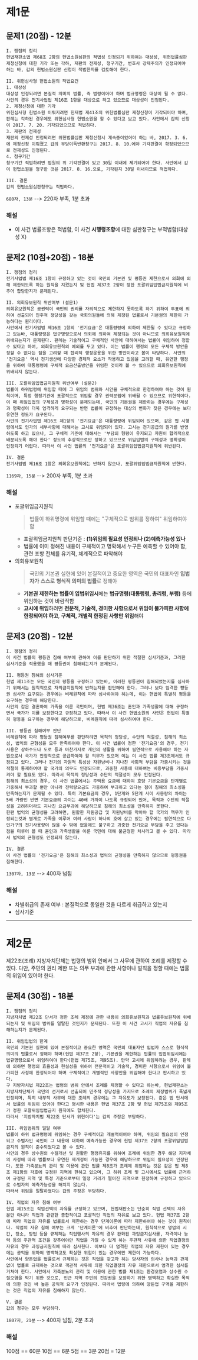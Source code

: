 # 제1문

## 문제1 (20점) - 12분
```
I. 쟁점의 정리
헌법재판소법 제68조 2항의 헌법소원심판의 적법성 인정되기 위하여는 대상성, 위헌법률심판 제청신청에 대한 기각 또는 각하, 재판의 전제성, 청구기간, 변호사 강제주의가 인정되어야 하는 바, 갑의 헌법소원심판 신청이 적법한지를 검토해야 한다.

II. 위헌심사형 헌법소원의 적법요건
1. 대상성
대상성 인정되려면 본질적 의미의 법률, 즉 법령이어야 하며 법규명령은 대상이 될 수 없다. 사안의 경우 전기사업법 제16조 1항을 대상으로 하고 있으므로 대상성이 인정된다.
2. 제청신청에 대한 기각
위헌심사형 헌법소원 이뤄지려면 헌재법 제41조의 위헌법률심판 제청신청이 기각되어야 하며, 판례는 각하된 경우에도 위헌심사형 헌법소원을 할 수 있다고 보고 있다. 사안에서 갑의 신청이 2017. 7. 20. 기각되었으므로 적법하다.
3. 재판의 전제성
재판의 전제성 인정되려면 위헌법률심판 제청신청시 계속중이었어야 하는 바, 2017. 3. 6.에 제청신청 이뤄졌고 갑의 부당이득반환청구는 2017. 8. 10.에야 기각판결이 확정되었으므로 전제성도 인정된다.
4. 청구기간
청구기간 적법하려면 법원의 위 기각판결이 있고 30일 이내에 제기되어야 한다. 사안에서 갑이 헌법소원을 청구한 것은 2017. 8. 16.으로, 기각된지 30일 이내이므로 적법하다.

III. 결론
갑의 헌법소원심판청구는 적법하다.
```
`680자, 13분` --> 220자 부족, 1분 초과

### 해설
* 이 사건 법률조항은 적법함, 이 사건 **시행령조항**에 대한 심판청구는 부적법함(대상성 X)

## 문제2 (10점+20점) - 18분
```
I. 쟁점의 정리
전기사업법 제16조 1항이 규정하고 있는 것이 국민의 기본권 및 평등권 제한으로서 의회에 의해 제한되도록 하는 원칙을 지켰는지 및 헌법 제37조 2항이 정한 포괄위임입법금지원칙에 비추어 합당한지가 문제된다.

II. 의회유보원칙 위반여부 (설문1)
의회유보원칙은 공권력이 국민의 권리를 자의적으로 제한하지 못하도록 하기 위하여 투표에 의하여 선출되어 민주적 정당성을 갖는 국회의원들에 의해 제정된 법률로서 기본권의 제한이 가능하다는 원리이다. 
사안에서 전기사업법 제16조 1항의 '전기요금'은 대통령령에 의하여 제한될 수 있다고 규정하고 있는바, 대통령령은 법규명령으로서 의회에 의하여 제정되는 것이 아니므로 의회유보원칙에 위배되는지가 문제된다. 판례는 기술적이고 구체적인 사안에 대하여서는 법률이 위임하여 정할 수 있다고 하여, 의회유보원칙의 예외를 두고 있다. 이는 법률이 행정의 모든 구체적 방안을 정할 수 없다는 점을 고려할 때 합리적 행정운용을 위한 방안이라고 봄이 타당하다. 사안의 '전기요금' 역시 전기생산에 다양한 경제적 요소가 작용하고 있음을 고려할 때, 유연한 행정을 위하여 대통령령에 구체적 요금산출방안을 위임한 것이라 볼 수 있으므로 의회유보원칙에 위배되지 않는다.

III. 포괄위임입법금지원칙 위반여부 (설문2)
법률이 하위법령에 위임할 때에 그 위임의 범위와 사안을 구체적으로 한정하여야 하는 것이 원칙이며, 특정 행정기관에 포괄적으로 위임할 경우 권력분립에 위배될 수 있으므로 위헌적이다. 이 때 위임입법의 구체성과 명확성이 문제되는데, 국민의 기본권을 제한하는 경우에는 구체성과 명확성이 더욱 엄격하게 요구되는 반면 법률이 규정하는 대상의 변화가 잦은 경우에는 보다 유연한 정도가 요구된다.
사안의 전기사업법 제16조 제1항의 '전기요금'은 대통령령에 위임되어 있으며, 같은 법 시행령에서도 인가의 세부사항에 대해서는 고시로 위임되어 있다. 고시는 전기공급의 원가를 반영하도록 하고 있으나, 그 구체적 기준에 대해서는 '부담의 형평이 유지되고 자원이 합리적으로 배분되도록 해야 한다' 정도의 추상적으로만 정하고 있으므로 위임입법의 구체성과 명확성이 인정되기 어렵다. 따라서 이 사건 법률의 '전기요금'은 포괄위임입법금지원칙에 위반된다.

IV. 결론
전기사업법 제16조 1항은 의회유보원칙에는 반하지 않으나, 포괄위임입법금지원칙에 반한다.
```
`1169자, 15분` --> 200자 부족, 1분 초과

### 해설
* 포괄위임금지원칙
  > 법률이 하위명령에 위임할 때에는 "구체적으로 범위를 정하여" 위임하여야 함
  - 포괄위임금지원칙 판단기준 : **(1)위임의 필요성 인정되나 (2)예측가능성 있나**
  - 법률에 이미 정해진 내용이 구체적이고 명확해서 누구든 예측할 수 있어야 함, 관련 조항 전체를 유기적, 체계적으로 파악해야
* 의회유보원칙
  > 국민의 기본권 실현에 있어 본질적이고 중요한 영역은 국민의 대표자인 **입법자가** **스스로** **형식적 의미의 법률**로 정해야
  * **기본권 제한하는 법률이 입법위임시**에는 **법규명령(대통령령, 총리령, 부령)** 등에 위임하는 것이 바람직함
  * **고시에 위임**하려면 **전문적, 기술적, 경미한 사항으로서 위임이 불가피한 사항에 한정되어야 하고**, **구체적, 개별적 한정된 사항만 위임**해야


## 문제3 (20점) - 12분
```
I. 쟁점의 정리
이 사건 법률의 평등권 침해 여부에 관하여 이를 판단하기 위한 적절한 심사기준과, 그러한 심사기준을 적용했을 때 평등권이 침해되는지가 문제된다.

II. 평등권 침해의 심사기준
헌법 제11조는 모든 국민의 평등을 규정하고 있는바, 이러한 평등권이 침해되었는지를 심사하기 위해서는 원칙적으로 자의금지원칙에 반하는지를 판단해야 한다. 그러나 보다 엄격한 평등권 심사가 요구되는 경우에는 비례원칙에 따라 심사하여야 하는데, 이는 헌법이 특별히 평등을 요구하는 경우에 해당한다.
사안의 갑은 결혼하여 가족을 이룬 국민이며, 헌법 제36조는 혼인과 가족생활에 대해 규정하면서 국가가 이를 보장한다고 규정하고 있다. 따라서 이 사건 헌법소원의 사안은 헌법이 특별히 평등을 요구하는 경우에 해당하므로, 비례원칙에 따라 심사하여야 한다.

III. 평등권 침해여부 판단
비례원칙에 따라 평등권 침해여부를 판단하려면 목적의 정당성, 수단의 적절성, 침해의 최소성, 법익의 균형성을 모두 만족하여야 한다. 이 사건 법률이 정한 '전기요금'의 경우, 전기사용은 상하수도나 도로 등과 마찬가지로 개인의 생활을 위하여 필연적으로 사용해야 하는 자원으로서 국가가 안정적으로 공급하여야 할 의무가 있으며 이는 이 사건 법률 제3조에서도 규정되고 있다. 그러나 전기의 자원적 특성상 자원낭비나 지나친 사회적 부담을 가중시키는 것을 적절히 통제하여야 할 국가의 의무도 인정되므로, 과중한 사용에 대하여는 비용부담을 가중시켜야 할 필요도 있다. 따라서 목적의 정당성과 수단의 적절성이 모두 인정된다.
침해의 최소성의 경우, 이 사건 법률에서는 주택용 요금에 대하여 호당 기본요금을 단계별로 가중해서 부과할 뿐만 아니라 전력량요금도 가중하여 부과하고 있다는 점이 침해의 최소성을 만족하는지가 문제될 수 있다. 특히 기본요금의 경우, 1단계와 5단계 사이 사용량의 차이는 5배 가량인 반면 기본요금의 차이는 40배 가까이 나도록 규정되어 있어, 목적과 수단의 적절성을 고려하더라도 지나친 요금부과에 해당하므로 침해의 최소성을 만족하지 못한다.
한편 법익의 균형성을 고려하면, 원활한 자원공급 및 자원낭비를 막아야 할 국가의 책무가 인정되는것과 별개로 가족을 이루어 여러 사람이 하나의 호에 살고 있는 경우에는 필연적으로 다인가구의 전기사용량이 많을 수 밖에 없음에도 불구하고 과중한 전기요금 부담을 주고 있다는 점을 미루어 볼 때 혼인과 가족생활을 이룬 국민에 대해 불균형한 처사라고 볼 수 있다. 따라서 법익의 균형성도 인정되지 않는다.

IV. 결론
이 사건 법률의 '전기요금'은 침해의 최소성과 법익의 균형성을 만족하지 않으므로 평등권을 침해한다.
```
`1307자, 13분` --> 400자 넘침

### 해설
* 차별취급의 존재 여부 : 본질적으로 동일한 것을 다르게 취급하고 있는지
* 심사기준

---

# 제2문
 제22조(조례) 지방자치단체는 법령의 범위 안에서 그 사무에 관하여 조례를 제정할 수 있다. 다만, 주민의 권리 제한 또는 의무 부과에 관한 사항이나 벌칙을 정할 때에는 법률의 위임이 있어야 한다.

## 문제4 (30점) - 18분
```
I. 쟁점의 정리
지방자치법 제22조 단서가 정한 조례 제정에 관한 내용이 의회유보원칙과 법률유보원칙에 위배되는지 및 위임의 범위를 일탈한 것인지가 문제된다. 또한 이 사건 고시가 직업의 자유를 침해하는지가 문제된다.

II. 위임입법의 한계
국민의 기본권 실현에 있어 본질적이고 중요한 영역은 국민의 대표자인 입법자 스스로 형식적 의미의 법률로서 정해야 하며(헌법 제37조 2항), 기본권을 제한하는 법률의 입법위임시에는 법규명령으로서 위임하여야 한다(헌법 제75조, 제95조). 만약 고시에 위임하려는 경우, 판례에 의하면 행정의 효율성과 현실성을 위하여 전문적이고 기술적, 경미한 사항으로서 위임이 불가피한 사정에 한정되어야 하며 구체적이고 개별적인 사항만을 위임해야 한다고 판시하고 있다.
구 지방자치법 제22조는 법령의 범위 안에서 조례를 제정할 수 있다고 하는바, 헌법재판소는 지방자치단체가 국민의 선거로서 선출되어 민주적 정당성을 가지므로 조례의 제정범위가 폭넓게 인정되며, 특히 내부적 사무에 대한 조례의 경우에는 그 자유도가 보장된다. 같은 법 단서에서 법률의 위임이 있어야 한다고 명시한 내용은 헌법 제37조 2항 및 헌법 제75조와 제95조가 정한 포괄위임입법금지 원칙에도 합치한다.
따라서 '지방자치법 제22조 단서가 위헌이다'는 갑의 주장은 부당하다.

III. 위임범위의 일탈 여부
법률이 하위 법규명령에 위임하는 경우 구체적이고 개별적이어야 하며, 위임의 필요성이 인정되고 수범자인 국민이 그 내용에 대하여 예측가능한 경우에 헌법 제37조 2항의 포괄위임입법금지의 원칙이 준수되었다고 볼 수 있다.
사안의 경우 상수원의 수질개선 및 원활한 행정유지를 위하여 조례에 위임한 경우 해당 지자체의 사정에 따라 법률보다 유연한 제개정이 가능한 경우에 해당하므로 위임의 필요성이 인정된다. 또한 가축분뇨의 관리 및 이용에 관한 법률 제8조가 조례에 위임하는 것은 같은 법 제8조 제1항의 각호에 규정된 지역에 한하고 있으며, 그 하위 조례 및 고시에서도 법률에 근거하여 규정된 지역 및 특정 기준으로부터 일정 거리가 떨어진 지역으로 한정하여 규정하고 있으므로 수범자의 예측가능성을 해치지 않는다.
따라서 위임을 일탈하였다는 갑의 주장은 부당하다.

IV. 직업의 자유 침해 여부
헌법 제15조는 직업선택의 자유를 규정하고 있으며, 헌법재판소는 단순히 직업 선택의 자유 분만 아니라 직업과 관련한 종합적이고 포괄적인 직업의 자유로 보고 있다. 헌법 제37조 2항에 따라 직업의 자유를 법률로서 제한하는 경우 단계이론에 따라 제한하여야 하는 것이 원칙이다. 직업의 자유 침해 여부는 크게 '단계이론'에 비추어 판단하는데, 원칙적으로 영업의 시간, 장소, 방법 등을 규제하는 직업행사의 자유의 경우 완화된 과잉금지심사를, 자격이나 능력 등의 주관적 조건을 갖추어야만 직업을 가질 수 있게 하는 주관적 사유에 의한 직업결정의 자유의 경우 과잉금지원칙에 따라 심사한다. 이보다 더 엄격한 직업의 자유 제한이 있는 경우에는 공익을 위하여 명백하고도 확실한 위험이 있는 경우에만 제한이 가능하다.
사안에서 양돈업을 법률로서 규제하는 것은 직업을 갖고자 하는 당사자의 의사나 능력과 관계없이 법률로 규제하는 것으로 객관적 사유에 의한 직업결정의 자유 제한으로서 엄격한 심사를 거쳐야 한다. 사안에서 가축분뇨의 관리 및 이용에 관한 법률 제1조는 환경오염과 상수원 수질오염을 막기 위한 것으로, 인근 지역 주민의 건강권을 보장하기 위한 명백하고 확실한 목적에 의한 것인 바 높은 공익적 요구가 인정된다. 따라서 법령에 의하여 양돈업 구역을 제한하는 것은 직업의 자유를 침해하지 않는다.

V. 결론
갑의 청구는 모두 부당하다.
```
`1807자, 21분` --> 400자 넘침, 2분 초과

### 해설


100점 == 60분
10점 == 6분
5점 == 3분
20점 = 12분